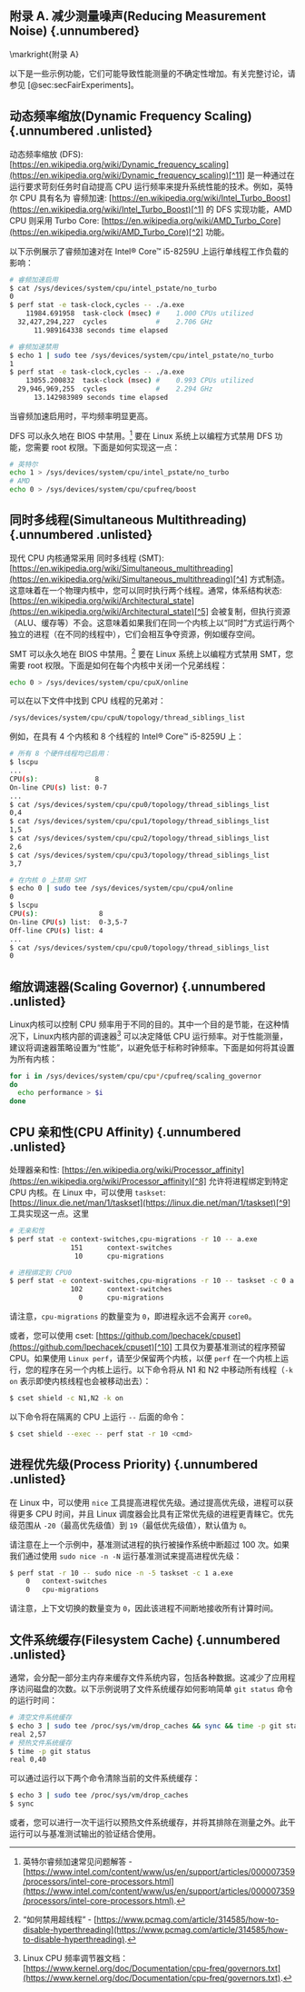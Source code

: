 ## 附录 A. 减少测量噪声(Reducing Measurement Noise) {.unnumbered}

\markright{附录 A}

以下是一些示例功能，它们可能导致性能测量的不确定性增加。有关完整讨论，请参见 [@sec:secFairExperiments]。

## 动态频率缩放(Dynamic Frequency Scaling) {.unnumbered .unlisted}

动态频率缩放 (DFS): [https://en.wikipedia.org/wiki/Dynamic_frequency_scaling](https://en.wikipedia.org/wiki/Dynamic_frequency_scaling)[^11] 是一种通过在运行要求苛刻任务时自动提高 CPU 运行频率来提升系统性能的技术。例如，英特尔 CPU 具有名为 睿频加速: [https://en.wikipedia.org/wiki/Intel_Turbo_Boost](https://en.wikipedia.org/wiki/Intel_Turbo_Boost)[^1] 的 DFS 实现功能，AMD CPU 则采用 Turbo Core: [https://en.wikipedia.org/wiki/AMD_Turbo_Core](https://en.wikipedia.org/wiki/AMD_Turbo_Core)[^2] 功能。

以下示例展示了睿频加速对在 Intel® Core™ i5-8259U 上运行单线程工作负载的影响：

```bash
# 睿频加速启用
$ cat /sys/devices/system/cpu/intel_pstate/no_turbo
0
$ perf stat -e task-clock,cycles -- ./a.exe 
    11984.691958  task-clock (msec) #    1.000 CPUs utilized
  32,427,294,227  cycles            #    2.706 GHz
      11.989164338 seconds time elapsed

# 睿频加速禁用
$ echo 1 | sudo tee /sys/devices/system/cpu/intel_pstate/no_turbo
1
$ perf stat -e task-clock,cycles -- ./a.exe 
    13055.200832  task-clock (msec) #    0.993 CPUs utilized
  29,946,969,255  cycles            #    2.294 GHz
      13.142983989 seconds time elapsed
```

当睿频加速启用时，平均频率明显更高。

DFS 可以永久地在 BIOS 中禁用。[^3] 要在 Linux 系统上以编程方式禁用 DFS 功能，您需要 root 权限。下面是如何实现这一点：

```bash
# 英特尔
echo 1 > /sys/devices/system/cpu/intel_pstate/no_turbo
# AMD
echo 0 > /sys/devices/system/cpu/cpufreq/boost
```

## 同时多线程(Simultaneous Multithreading) {.unnumbered .unlisted}

现代 CPU 内核通常采用 同时多线程 (SMT): [https://en.wikipedia.org/wiki/Simultaneous_multithreading](https://en.wikipedia.org/wiki/Simultaneous_multithreading)[^4] 方式制造。这意味着在一个物理内核中，您可以同时执行两个线程。通常，体系结构状态: [https://en.wikipedia.org/wiki/Architectural_state](https://en.wikipedia.org/wiki/Architectural_state)[^5] 会被复制，但执行资源（ALU、缓存等）不会。这意味着如果我们在同一个内核上以“同时”方式运行两个独立的进程（在不同的线程中），它们会相互争夺资源，例如缓存空间。

SMT 可以永久地在 BIOS 中禁用。[^6] 要在 Linux 系统上以编程方式禁用 SMT，您需要 root 权限。下面是如何在每个内核中关闭一个兄弟线程：

```bash
echo 0 > /sys/devices/system/cpu/cpuX/online
```

可以在以下文件中找到 CPU 线程的兄弟对：

```bash
/sys/devices/system/cpu/cpuN/topology/thread_siblings_list
```

例如，在具有 4 个内核和 8 个线程的 Intel® Core™ i5-8259U 上：

```bash
# 所有 8 个硬件线程均已启用：
$ lscpu
...
CPU(s):              8
On-line CPU(s) list: 0-7
...
$ cat /sys/devices/system/cpu/cpu0/topology/thread_siblings_list
0,4
$ cat /sys/devices/system/cpu/cpu1/topology/thread_siblings_list
1,5
$ cat /sys/devices/system/cpu/cpu2/topology/thread_siblings_list
2,6
$ cat /sys/devices/system/cpu/cpu3/topology/thread_siblings_list
3,7

# 在内核 0 上禁用 SMT
$ echo 0 | sudo tee /sys/devices/system/cpu/cpu4/online
0
$ lscpu
CPU(s):               8
On-line CPU(s) list:  0-3,5-7
Off-line CPU(s) list: 4
...
$ cat /sys/devices/system/cpu/cpu0/topology/thread_siblings_list
0
```

## 缩放调速器(Scaling Governor) {.unnumbered .unlisted}

Linux内核可以控制 CPU 频率用于不同的目的。其中一个目的是节能，在这种情况下，Linux内核内部的调速器[^7] 可以决定降低 CPU 运行频率。对于性能测量，建议将调速器策略设置为“性能”，以避免低于标称时钟频率。下面是如何将其设置为所有内核：

```bash
for i in /sys/devices/system/cpu/cpu*/cpufreq/scaling_governor
do
  echo performance > $i
done
```

## CPU 亲和性(CPU Affinity) {.unnumbered .unlisted}

处理器亲和性: [https://en.wikipedia.org/wiki/Processor_affinity](https://en.wikipedia.org/wiki/Processor_affinity)[^8] 允许将进程绑定到特定 CPU 内核。在 Linux 中，可以使用 `taskset`: [https://linux.die.net/man/1/taskset](https://linux.die.net/man/1/taskset)[^9] 工具实现这一点。这里 

```bash
# 无亲和性
$ perf stat -e context-switches,cpu-migrations -r 10 -- a.exe
               151      context-switches
                10      cpu-migrations

# 进程绑定到 CPU0
$ perf stat -e context-switches,cpu-migrations -r 10 -- taskset -c 0 a.exe 
               102      context-switches
                 0      cpu-migrations
```
请注意，`cpu-migrations` 的数量变为 `0`，即进程永远不会离开 `core0`。

或者，您可以使用 cset: [https://github.com/lpechacek/cpuset](https://github.com/lpechacek/cpuset)[^10] 工具仅为要基准测试的程序预留 CPU。如果使用 `Linux perf`，请至少保留两个内核，以便 `perf` 在一个内核上运行，您的程序在另一个内核上运行。以下命令将从 N1 和 N2 中移动所有线程（`-k on` 表示即使内核线程也会被移动出去）：

```bash
$ cset shield -c N1,N2 -k on
```

以下命令将在隔离的 CPU 上运行 `--` 后面的命令：
```bash
$ cset shield --exec -- perf stat -r 10 <cmd>
```

## 进程优先级(Process Priority) {.unnumbered .unlisted}

在 Linux 中，可以使用 `nice` 工具提高进程优先级。通过提高优先级，进程可以获得更多 CPU 时间，并且 Linux 调度器会比具有正常优先级的进程更青睐它。优先级范围从 `-20`（最高优先级值）到 `19`（最低优先级值），默认值为 `0`。

请注意在上一个示例中，基准测试进程的执行被操作系统中断超过 100 次。如果我们通过使用 `sudo nice -n -N` 运行基准测试来提高进程优先级：
```bash
$ perf stat -r 10 -- sudo nice -n -5 taskset -c 1 a.exe
    0   context-switches
    0   cpu-migrations
```
请注意，上下文切换的数量变为 `0`，因此该进程不间断地接收所有计算时间。

## 文件系统缓存(Filesystem Cache) {.unnumbered .unlisted}

通常，会分配一部分主内存来缓存文件系统内容，包括各种数据。这减少了应用程序访问磁盘的次数。以下示例说明了文件系统缓存如何影响简单 `git status` 命令的运行时间：

```bash
# 清空文件系统缓存
$ echo 3 | sudo tee /proc/sys/vm/drop_caches && sync && time -p git status
real 2,57
# 预热文件系统缓存
$ time -p git status
real 0,40
```

可以通过运行以下两个命令清除当前的文件系统缓存：

```bash
$ echo 3 | sudo tee /proc/sys/vm/drop_caches
$ sync
```

或者，您可以进行一次干运行以预热文件系统缓存，并将其排除在测量之外。此干运行可以与基准测试输出的验证结合使用。

[^1]: 英特尔睿频加速 - [https://en.wikipedia.org/wiki/Intel_Turbo_Boost](https://en.wikipedia.org/wiki/Intel_Turbo_Boost).
[^2]: AMD Turbo Core - [https://en.wikipedia.org/wiki/AMD_Turbo_Core](https://en.wikipedia.org/wiki/AMD_Turbo_Core).
[^3]: 英特尔睿频加速常见问题解答 - [https://www.intel.com/content/www/us/en/support/articles/000007359/processors/intel-core-processors.html](https://www.intel.com/content/www/us/en/support/articles/000007359/processors/intel-core-processors.html).
[^4]: SMT - [https://en.wikipedia.org/wiki/Simultaneous_multithreading](https://en.wikipedia.org/wiki/Simultaneous_multithreading).
[^5]: 体系结构状态 - [https://en.wikipedia.org/wiki/Architectural_state](https://en.wikipedia.org/wiki/Architectural_state).
[^6]: “如何禁用超线程” - [https://www.pcmag.com/article/314585/how-to-disable-hyperthreading](https://www.pcmag.com/article/314585/how-to-disable-hyperthreading).
[^7]: Linux CPU 频率调节器文档：[https://www.kernel.org/doc/Documentation/cpu-freq/governors.txt](https://www.kernel.org/doc/Documentation/cpu-freq/governors.txt).
[^8]: 处理器关联性 - [https://en.wikipedia.org/wiki/Processor_affinity](https://en.wikipedia.org/wiki/Processor_affinity).
[^9]: `taskset` 手册 - [https://linux.die.net/man/1/taskset](https://linux.die.net/man/1/taskset).
[^10]: `cpuset` 手册 - [https://github.com/lpechacek/cpuset](https://github.com/lpechacek/cpuset).
[^11]: 动态频率缩放 - [https://en.wikipedia.org/wiki/Dynamic_frequency_scaling](https://en.wikipedia.org/wiki/Dynamic_frequency_scaling).
